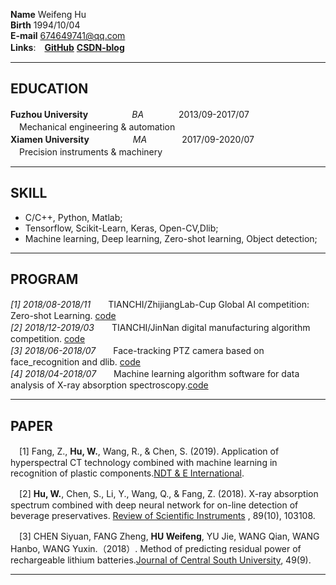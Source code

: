 **Name** Weifeng Hu   
**Birth** 1994/10/04  
**E-mail** 674649741@qq.com  
**Links**:　**[GitHub](https://github.com/Hu-WF)**    **[CSDN-blog](https://blog.csdn.net/Hu_WF)**  
 
----

## EDUCATION  
**Fuzhou University**　　　　　_BA_　　　　2013/09-2017/07  
　Mechanical engineering & automation  
**Xiamen University**　　　　　_MA_　　　　2017/09-2020/07  
　Precision instruments & machinery

----

## SKILL  
* C/C++, Python, Matlab;  
* Tensorflow, Scikit-Learn, Keras, Open-CV,Dlib;  
* Machine learning, Deep learning, Zero-shot learning, Object detection;  

----

## PROGRAM  
_[1] 2018/08-2018/11_　　TIANCHI/ZhijiangLab-Cup Global AI competition: Zero-shot Learning. [code](https://github.com/Hu-WF/2018ZJL-Zero-Shot-Learning-ZSL)  
_[2] 2018/12-2019/03_　　TIANCHI/JinNan digital manufacturing algorithm competition. [code](https://github.com/Hu-WF/2019Jinnan-Digital-Manufacturing-DMAC)  
_[3] 2018/06-2018/07_　　Face-tracking PTZ camera based on face_recognition and dlib. [code](https://github.com/Hu-WF/Face-tracking-PTZ-camera-project)  
_[4] 2018/04-2018/07_　　Machine learning algorithm software for data analysis of X-ray absorption spectroscopy.[code](https://github.com/Hu-WF/XASDataProcessingProject)  

----

## PAPER  
　[1] Fang, Z., **Hu, W.**, Wang, R., & Chen, S. (2019). Application of hyperspectral CT technology combined with machine learning in recognition of plastic components.[NDT & E International](https://www.sciencedirect.com/science/article/pii/S0963869518305619?via%3Dihub).  

　[2] **Hu, W.**, Chen, S., Li, Y., Wang, Q., & Fang, Z. (2018). X-ray absorption spectrum combined with deep neural network for on-line detection of beverage preservatives. [Review of Scientific Instruments](https://aip.scitation.org/doi/10.1063/1.5048281)
, 89(10), 103108.  

　[3] CHEN Siyuan, FANG Zheng, **HU Weifeng**, YU Jie, WANG Qian, WANG Hanbo, WANG Yuxin.（2018）. Method of predicting residual power of rechargeable lithium batteries.[Journal of Central South University](http://www.zndxzk.com.cn/paper/paperView.aspx?id=paper_318535), 49(9).  
 
----



